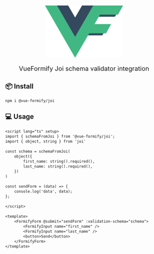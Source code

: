 <p align="center">
  <a href="https://vue-formify.matenagy.me/" target="_blank">
	<img src="https://raw.githubusercontent.com/mateenagy/vue-formify/main/logo.png"  width="250px"/>
  </a>
</p>
<p align="center" style="font-size: 20px">VueFormify Joi schema validator integration</p>

## 📦 Install
```
npm i @vue-formify/joi
```
## 💻 Usage
```vue
<script lang="ts" setup>
import { schemaFromJoi } from '@vue-formify/joi';
import { object, string } from 'joi'

const schema = schemaFromJoi(
	object({
		first_name: string().required(),
		last_name: string().required(),
	})
)

const sendForm = (data) => {
	console.log('data', data);
};

</script>

<template>
	<FormifyForm @submit="sendForm" :validation-schema="schema">
		<FormifyInput name="first_name" />
		<FormifyInput name="last_name" />
		<button>Send</button>
	</FormifyForm>
</template>
```
